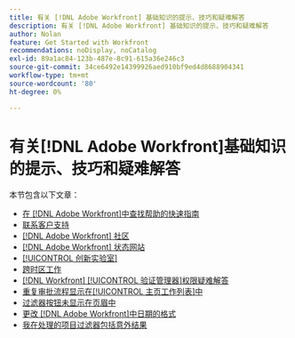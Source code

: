 ```yaml
---
title: 有关 [!DNL Adobe Workfront] 基础知识的提示、技巧和疑难解答
description: 有关 [!DNL Adobe Workfront] 基础知识的提示、技巧和疑难解答
author: Nolan
feature: Get Started with Workfront
recommendations: noDisplay, noCatalog
exl-id: 89a1ac84-123b-487e-8c91-615a36e246c3
source-git-commit: 34ce6492e14399926aed910bf9ed4d8688904341
workflow-type: tm+mt
source-wordcount: '80'
ht-degree: 0%

---
```


# 有关[!DNL Adobe Workfront]基础知识的提示、技巧和疑难解答

本节包含以下文章：

* [在 [!DNL Adobe Workfront]中查找帮助的快速指南](../../workfront-basics/tips-tricks-and-troubleshooting/guide-for-help-in-workfront.md)
* [联系客户支持](../../workfront-basics/tips-tricks-and-troubleshooting/contact-customer-support.md)
* [ [!DNL Adobe Workfront] 社区](../../workfront-basics/tips-tricks-and-troubleshooting/workfront-community.md)
* [ [!DNL Adobe Workfront] 状态网站](../../workfront-basics/tips-tricks-and-troubleshooting/understand-the-status-site.md)
* [[!UICONTROL 创新实验室]](../../workfront-basics/tips-tricks-and-troubleshooting/idea-exchange.md)
* [跨时区工作](../../workfront-basics/tips-tricks-and-troubleshooting/working-across-timezones.md)
* [[!DNL Workfront] [!UICONTROL 验证管理器]权限疑难解答](../../workfront-basics/tips-tricks-and-troubleshooting/wp-manager-permissions-troubleshooting.md)
* [重复审批流程显示在[!UICONTROL 主页工作列表]中](../../workfront-basics/tips-tricks-and-troubleshooting/duplicate-apprval-processes-home.md)
* [过滤器按钮未显示在页眉中](../../workfront-basics/tips-tricks-and-troubleshooting/filter-buttons-do-not-display-in-page-headers.md)
* [更改 [!DNL Adobe Workfront]中日期的格式](../tips-tricks-and-troubleshooting/change-date-format-chrome.md)
* [我在处理的项目过滤器包括意外结果](../tips-tricks-and-troubleshooting/projects-im-on-filter-including-unexpected-results.md)
